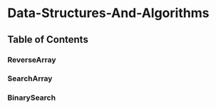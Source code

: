 # Data-Structures-And-Algorithms

## Table of Contents

### ReverseArray

### SearchArray

### BinarySearch

